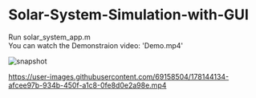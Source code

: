# Solar-System-Simulation-with-GUI
Run solar_system_app.m <br />
You can watch the Demonstraion video: 'Demo.mp4'

![snapshot](https://user-images.githubusercontent.com/69158504/178144068-71b73a2a-b415-4185-8d06-b09769149f76.png)

https://user-images.githubusercontent.com/69158504/178144134-afcee97b-934b-450f-a1c8-0fe8d0e2a98e.mp4

